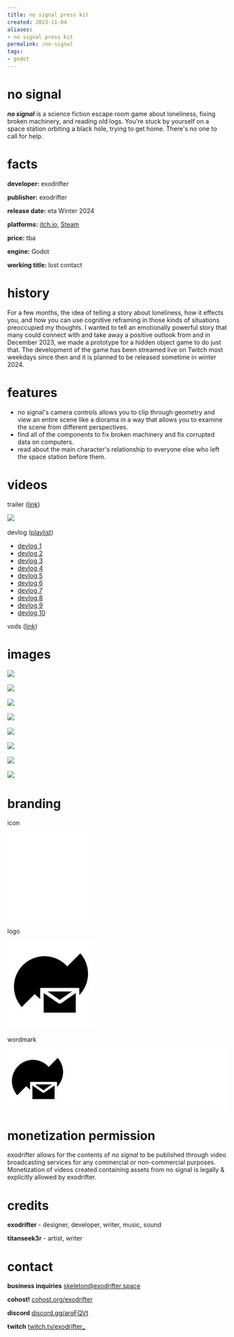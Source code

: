 ```yaml
---
title: no signal press kit
created: 2023-11-04
aliases:
- no signal press kit
permalink: /no-signal
tags:
- godot
---
```


# no signal

_**no signal**_ is a science fiction escape room game about loneliness, fixing broken machinery, and reading old logs. You're stuck by yourself on a space station orbiting a black hole, trying to get home. There's no one to call for help.

# facts

**developer:** exodrifter

**publisher:** exodrifter

**release date:** eta Winter 2024

**platforms:** [itch.io](https://exodrifter.itch.io/lost-contact), [Steam](https://store.steampowered.com/app/2840590/no_signal)

**price:** tba

**engine:** Godot

**working title:** lost contact

# history

For a few months, the idea of telling a story about loneliness, how it effects you, and how you can use cognitive reframing in those kinds of situations preoccupied my thoughts. I wanted to tell an emotionally powerful story that many could connect with and take away a positive outlook from and in December 2023, we made a prototype for a hidden object game to do just that. The development of the game has been streamed live on Twitch most weekdays since then and it is planned to be released sometime in winter 2024.

# features

- no signal's camera controls allows you to clip through geometry and view an entire scene like a diorama in a way that allows you to examine the scene from different perspectives.
- find all of the components to fix broken machinery and fix corrupted data on computers.
- read about the main character's relationship to everyone else who left the space station before them.

# videos

trailer ([link](https://www.youtube.com/watch?v=Ed8CmFCwBzI))

![](https://www.youtube.com/watch?v=Ed8CmFCwBzI)

devlog ([playlist](https://www.youtube.com/playlist?list=PLd8SaP0bJwZK-WMlO0YxpJi3ZRxAqq2Ap))
- [devlog 1](https://www.youtube.com/watch?v=Rw_y8DVJsbY&list=PLd8SaP0bJwZK-WMlO0YxpJi3ZRxAqq2Ap&index=1)
- [devlog 2](https://www.youtube.com/watch?v=Ys7-etH1G1U&list=PLd8SaP0bJwZK-WMlO0YxpJi3ZRxAqq2Ap&index=2)
- [devlog 3](https://www.youtube.com/watch?v=kz9ws38FVek&list=PLd8SaP0bJwZK-WMlO0YxpJi3ZRxAqq2Ap&index=3)
- [devlog 4](https://www.youtube.com/watch?v=wI28Jpz8TcM&list=PLd8SaP0bJwZK-WMlO0YxpJi3ZRxAqq2Ap&index=4)
- [devlog 5](https://www.youtube.com/watch?v=I43JWYaRlKM&list=PLd8SaP0bJwZK-WMlO0YxpJi3ZRxAqq2Ap&index=5)
- [devlog 6](https://www.youtube.com/watch?v=phFBagFQkwY&list=PLd8SaP0bJwZK-WMlO0YxpJi3ZRxAqq2Ap&index=6)
- [devlog 7](https://www.youtube.com/watch?v=gMK0DOTwisg&list=PLd8SaP0bJwZK-WMlO0YxpJi3ZRxAqq2Ap&index=7)
- [devlog 8](https://www.youtube.com/watch?v=xHbHYPSVYhk&list=PLd8SaP0bJwZK-WMlO0YxpJi3ZRxAqq2Ap&index=8)
- [devlog 9](https://www.youtube.com/watch?v=rrbtQwvBcUQ&list=PLd8SaP0bJwZK-WMlO0YxpJi3ZRxAqq2Ap&index=9)
- [devlog 10](https://www.youtube.com/watch?v=mufiBJGpGLI&list=PLd8SaP0bJwZK-WMlO0YxpJi3ZRxAqq2Ap&index=10)

vods ([link](https://vods.exodrifter.space/tag/lost-contact/))

# images

![](no-signal/screen-1.png)

![](no-signal/screen-2.png)

![](no-signal/screen-3.png)

![](no-signal/screen-4.png)

![](no-signal/screen-5.png)

![](no-signal/screen-6.png)

![](no-signal/screen-7.png)

![](no-signal/screen-8.png)

# branding

icon

![](no-signal/icon.svg)

logo

![](no-signal/logo.svg)

wordmark

![](no-signal/wordmark.svg)

# monetization permission

exodrifter allows for the contents of _no signal_ to be published through video broadcasting services for any commercial or non-commercial purposes. Monetization of videos created containing assets from no signal is legally & explicitly allowed by exodrifter.

# credits

**exodrifter** - designer, developer, writer, music, sound

**titanseek3r** - artist, writer

# contact

**business inquiries** [skeleton@exodrifter.space](mailto:skeleton@exodrifter.space)

**cohost!** [cohost.org/exodrifter](https://cohost.org/exodrifter)

**discord** [discord.gg/arqFQVt](https://discord.gg/arqFQVt)

**twitch** [twitch.tv/exodrifter_](https://twitch.tv/exodrifter_)
